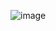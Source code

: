 ![image](https://github.com/Rahul-chaurasiya/Leetcode-Practice-Problem/assets/77222540/24faf8e8-406e-4fc7-b286-63d22caa0ef7)
